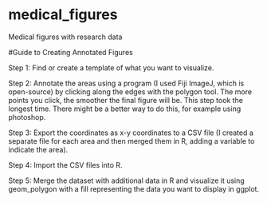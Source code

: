 # medical_figures
Medical figures with research data

#Guide to Creating Annotated Figures

Step 1: Find or create a template of what you want to visualize.

Step 2: Annotate the areas using a program (I used Fiji ImageJ, which is open-source) by clicking along the edges with the polygon tool. The more points you click, the smoother the final figure will be. This step took the longest time. There might be a better way to do this, for example using photoshop.

Step 3: Export the coordinates as x-y coordinates to a CSV file (I created a separate file for each area and then merged them in R, adding a variable to indicate the area).

Step 4: Import the CSV files into R.

Step 5: Merge the dataset with additional data in R and visualize it using geom_polygon with a fill representing the data you want to display in ggplot.
